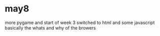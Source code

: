 # may8
more pygame and start of week 3
switched to html and some javascript
basically the whats and why of the browers
